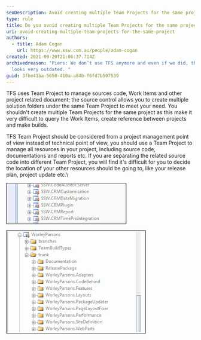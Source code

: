 ```yaml
---
seoDescription: Avoid creating multiple Team Projects for the same project to streamline work item management and build processes.
type: rule
title: Do you avoid creating multiple Team Projects for the same project?
uri: avoid-creating-multiple-team-projects-for-the-same-project
authors:
  - title: Adam Cogan
    url: https://www.ssw.com.au/people/adam-cogan
created: 2021-09-20T21:06:37.714Z
archivedreason: "Piers: We don’t use TFS anymore and even if we did, this rule
  looks very outdated. "
guid: 3fbe41ba-5650-410a-a84b-f6fd7b507539
---
```


TFS uses Team Project to manage sources code, Work Items and other project related document; the source control allows you to create multiple solution folders under the same Team Project to meet your need. You shouldn't create multiple Team Projects for the same project as this make it very difficult to query the Work Items, create reference between projects and make builds.

TFS Team Project should be considered from a project management point of view instead of technical point of view, you should use a Team Project to manage all resources in your project, including source code, documentations and reports etc. If you are separating the related source code into different Team Project, you will find it's difficult for you to decide the location of your other resources should be going to, like your release plan, project update etc.\

<!--endintro-->

![Figure: Bad Example - Multiple Team Projects for the same product](bad-multiple-projects.gif)

![Figure: Good Example - Multiple solution folders in the same Team Project](good-multiple-folders.gif)
